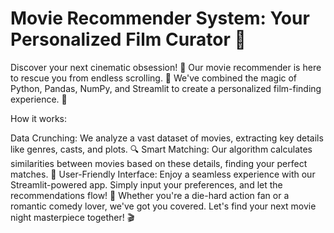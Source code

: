 # Movie Recommender System: Your Personalized Film Curator 🍿

Discover your next cinematic obsession! 🎥 Our movie recommender is here to rescue you from endless scrolling. 🚀 We've combined the magic of Python, Pandas, NumPy, and Streamlit to create a personalized film-finding experience. 💫

How it works:

Data Crunching: We analyze a vast dataset of movies, extracting key details like genres, casts, and plots. 🔍
Smart Matching: Our algorithm calculates similarities between movies based on these details, finding your perfect matches. 🧠
User-Friendly Interface: Enjoy a seamless experience with our Streamlit-powered app. Simply input your preferences, and let the recommendations flow! 🍿
Whether you're a die-hard action fan or a romantic comedy lover, we've got you covered. Let's find your next movie night masterpiece together! 🎬
